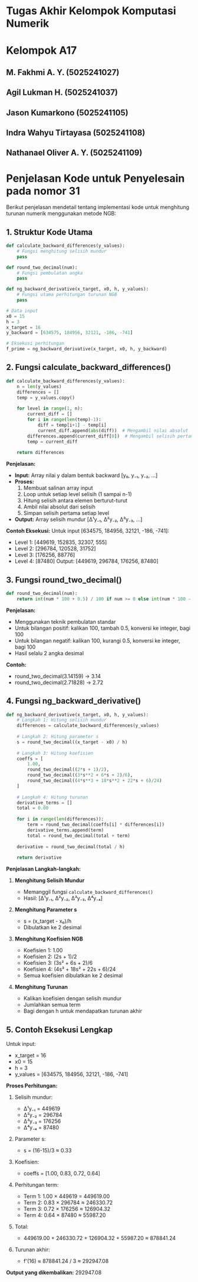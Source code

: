 # **Tugas Akhir Kelompok Komputasi Numerik**

# **Kelompok A17**
## M. Fakhmi A. Y. (5025241027)
## Agil Lukman H. (5025241037)
## Jason Kumarkono (5025241105)
## Indra Wahyu Tirtayasa (5025241108)
## Nathanael Oliver A. Y. (5025241109)


# **Penjelasan Kode untuk Penyelesain pada nomor 31**

Berikut penjelasan mendetail tentang implementasi kode untuk menghitung turunan numerik menggunakan metode NGB:

## **1. Struktur Kode Utama**

```python
def calculate_backward_differences(y_values):
    # Fungsi menghitung selisih mundur
    pass

def round_two_decimal(num):
    # Fungsi pembulatan angka
    pass

def ng_backward_derivative(x_target, x0, h, y_values):
    # Fungsi utama perhitungan turunan NGB
    pass

# Data input
x0 = 15
h = 3
x_target = 16
y_backward = [634575, 184956, 32121, -186, -741]

# Eksekusi perhitungan
f_prime = ng_backward_derivative(x_target, x0, h, y_backward)
```

## **2. Fungsi calculate_backward_differences()**

```python
def calculate_backward_differences(y_values):
    n = len(y_values)
    differences = []
    temp = y_values.copy()
    
    for level in range(1, n):
        current_diff = []
        for i in range(len(temp)-1):
            diff = temp[i+1] - temp[i]
            current_diff.append(abs(diff))  # Mengambil nilai absolut
        differences.append(current_diff[0])  # Mengambil selisih pertama tiap level
        temp = current_diff
    
    return differences
```

**Penjelasan:**
- **Input:** Array nilai y dalam bentuk backward [y₀, y₋₁, y₋₂, ...]
- **Proses:**
  1. Membuat salinan array input
  2. Loop untuk setiap level selisih (1 sampai n-1)
  3. Hitung selisih antara elemen berturut-turut
  4. Ambil nilai absolut dari selisih
  5. Simpan selisih pertama setiap level
- **Output:** Array selisih mundur [Δ¹y₋₁, Δ²y₋₂, Δ³y₋₃, ...]

**Contoh Eksekusi:**
Untuk input [634575, 184956, 32121, -186, -741]:
- Level 1: [449619, 152835, 32307, 555]
- Level 2: [296784, 120528, 31752]
- Level 3: [176256, 88776]
- Level 4: [87480]
Output: [449619, 296784, 176256, 87480]

## **3. Fungsi round_two_decimal()**

```python
def round_two_decimal(num):
    return int(num * 100 + 0.5) / 100 if num >= 0 else int(num * 100 - 0.5) / 100
```

**Penjelasan:**
- Menggunakan teknik pembulatan standar
- Untuk bilangan positif: kalikan 100, tambah 0.5, konversi ke integer, bagi 100
- Untuk bilangan negatif: kalikan 100, kurangi 0.5, konversi ke integer, bagi 100
- Hasil selalu 2 angka desimal

**Contoh:**
- round_two_decimal(3.14159) → 3.14
- round_two_decimal(2.71828) → 2.72

## **4. Fungsi ng_backward_derivative()**

```python
def ng_backward_derivative(x_target, x0, h, y_values):
    # Langkah 1: Hitung selisih mundur
    differences = calculate_backward_differences(y_values)
    
    # Langkah 2: Hitung parameter s
    s = round_two_decimal((x_target - x0) / h)
    
    # Langkah 3: Hitung koefisien
    coeffs = [
        1.00,
        round_two_decimal((2*s + 1)/2),
        round_two_decimal((3*s**2 + 6*s + 2)/6),
        round_two_decimal((4*s**3 + 18*s**2 + 22*s + 6)/24)
    ]
    
    # Langkah 4: Hitung turunan
    derivative_terms = []
    total = 0.00
    
    for i in range(len(differences)):
        term = round_two_decimal(coeffs[i] * differences[i])
        derivative_terms.append(term)
        total = round_two_decimal(total + term)
    
    derivative = round_two_decimal(total / h)
    
    return derivative
```

**Penjelasan Langkah-langkah:**

1. **Menghitung Selisih Mundur**
   - Memanggil fungsi `calculate_backward_differences()`
   - Hasil: [Δ¹y₋₁, Δ²y₋₂, Δ³y₋₃, Δ⁴y₋₄]

2. **Menghitung Parameter s**
   - s = (x_target - x₀)/h
   - Dibulatkan ke 2 desimal

3. **Menghitung Koefisien NGB**
   - Koefisien 1: 1.00
   - Koefisien 2: (2s + 1)/2
   - Koefisien 3: (3s² + 6s + 2)/6
   - Koefisien 4: (4s³ + 18s² + 22s + 6)/24
   - Semua koefisien dibulatkan ke 2 desimal

4. **Menghitung Turunan**
   - Kalikan koefisien dengan selisih mundur
   - Jumlahkan semua term
   - Bagi dengan h untuk mendapatkan turunan akhir

## **5. Contoh Eksekusi Lengkap**

Untuk input:
- x_target = 16
- x0 = 15
- h = 3
- y_values = [634575, 184956, 32121, -186, -741]

**Proses Perhitungan:**

1. Selisih mundur:
   - Δ¹y₋₁ = 449619
   - Δ²y₋₂ = 296784
   - Δ³y₋₃ = 176256
   - Δ⁴y₋₄ = 87480

2. Parameter s:
   - s = (16-15)/3 ≈ 0.33

3. Koefisien:
   - coeffs = [1.00, 0.83, 0.72, 0.64]

4. Perhitungan term:
   - Term 1: 1.00 × 449619 = 449619.00
   - Term 2: 0.83 × 296784 ≈ 246330.72
   - Term 3: 0.72 × 176256 ≈ 126904.32
   - Term 4: 0.64 × 87480 ≈ 55987.20

5. Total:
   - 449619.00 + 246330.72 + 126904.32 + 55987.20 ≈ 878841.24

6. Turunan akhir:
   - f'(16) ≈ 878841.24 / 3 ≈ 292947.08

**Output yang dikembalikan:**
292947.08
